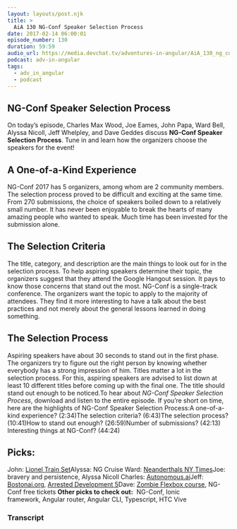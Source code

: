 ```yaml
---
layout: layouts/post.njk
title: >
  AiA 130 NG-Conf Speaker Selection Process
date: 2017-02-14 06:00:01
episode_number: 130
duration: 59:59
audio_url: https://media.devchat.tv/adventures-in-angular/AiA_130_ng_conf_%20Speaker_Selection_Process-.mp3
podcast: adv-in-angular
tags:
  - adv_in_angular
  - podcast
---
```


## **NG-Conf Speaker Selection Process**

On today’s episode, Charles Max Wood, Joe Eames, John Papa, Ward Bell, Alyssa Nicoll, Jeff Whelpley, and Dave Geddes discuss **NG-Conf Speaker Selection Process**.&nbsp;Tune in and learn how the organizers choose the speakers for the event!

## **A One-of-a-Kind&nbsp;Experience**

NG-Conf 2017 has 5 organizers, among whom are 2 community members. The&nbsp;selection process proved to be difficult and exciting at the same time. From 270 submissions, the choice of speakers boiled down to a relatively small number. It has never been enjoyable to break the hearts of many amazing people who wanted to speak. Much time has been invested for&nbsp;the submission&nbsp;alone.

## **The Selection Criteria**

The title, category, and description are the main things to look out for in the selection process. To help aspiring speakers determine their topic, the organizers suggest that they attend the&nbsp;Google Hangout session. It pays to know those concerns&nbsp;that stand out the most. NG-Conf is a single-track conference. The organizers want the topic to apply to the majority of attendees. They find it more interesting to have a talk about the best practices and not merely&nbsp;about the general lessons learned in doing something.

## **The Selection Process**

Aspiring speakers have about 30 seconds to stand out in the first phase. The organizers try to figure out the right person by knowing whether everybody has a strong impression of him. Titles matter a lot in the selection process.&nbsp;For this, aspiring speakers are advised to list down at least 10 different titles before coming up with the final one. The title should stand out enough to be noticed.To hear about _NG-Conf Speaker Selection Process_, download and listen to the entire episode. If you’re short on time, here are the highlights of NG-Conf Speaker Selection Process:A one-of-a-kind experience? (2:34)The selection criteria? (6:43)The selection process? (10:41)How to stand out enough? (26:59)Number of submissions? (42:13) Interesting things at NG-Conf? (44:24)

## **Picks:**

John: [Lionel&nbsp;Train Set](https://www.lionel.com/)Alyssa: NG Cruise Ward: [Neanderthals NY Times](https://www.nytimes.com/2017/01/11/magazine/neanderthals-were-people-too.html?_r=0)Joe: bravery and persistence, Alyssa Nicoll Charles: [Autonomous.ai](https://www.autonomous.ai/)Jeff: [Bostonai.org](https://bostonai.org/), [Arrested Development 5](https://www.cinemablend.com/television/Arrested-Development-Season-5-Definitely-Coming-2016-72241.html)Dave: [Zombie Flexbox course](https://gedd.ski/master/flexbox/), NG-Conf free tickets **Other picks to check out:** &nbsp;NG-Conf,&nbsp;Ionic framework,&nbsp;Angular router,&nbsp;Angular CLI,&nbsp;Typescript,&nbsp;HTC Vive

### Transcript
